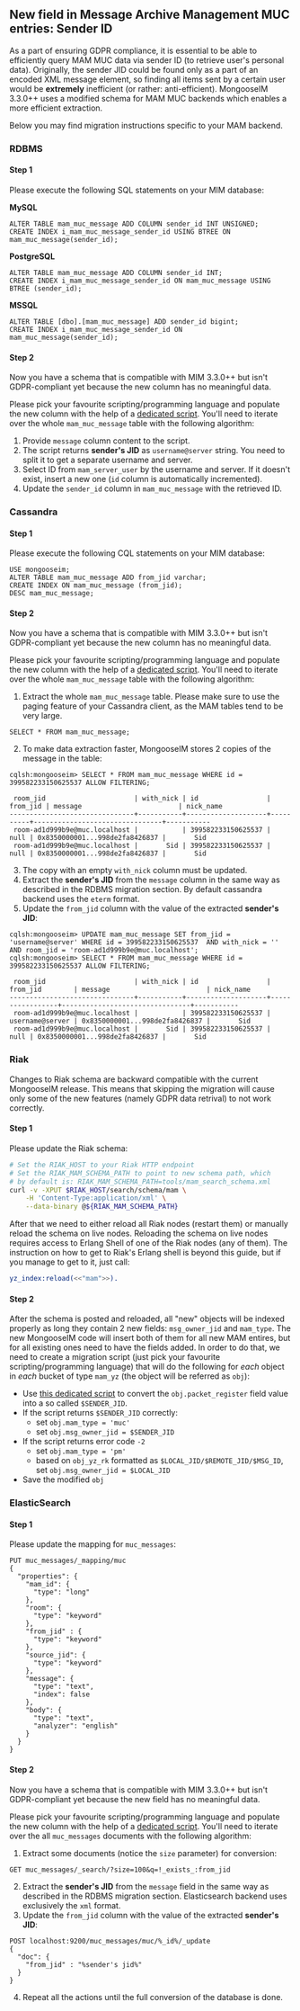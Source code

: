 ## New field in Message Archive Management MUC entries: Sender ID

As a part of ensuring GDPR compliance, it is essential to be able to efficiently query MAM MUC data via sender ID (to retrieve user's personal data).
Originally, the sender JID could be found only as a part of an encoded XML message element, so finding all items sent by a certain user would be **extremely** inefficient (or rather: anti-efficient).
MongooseIM 3.3.0++ uses a modified schema for MAM MUC backends which enables a more efficient extraction.

Below you may find migration instructions specific to your MAM backend.

### RDBMS

#### Step 1

Please execute the following SQL statements on your MIM database:

**MySQL**

```
ALTER TABLE mam_muc_message ADD COLUMN sender_id INT UNSIGNED;
CREATE INDEX i_mam_muc_message_sender_id USING BTREE ON mam_muc_message(sender_id);
```

**PostgreSQL**

```
ALTER TABLE mam_muc_message ADD COLUMN sender_id INT;
CREATE INDEX i_mam_muc_message_sender_id ON mam_muc_message USING BTREE (sender_id);
```

**MSSQL**

```
ALTER TABLE [dbo].[mam_muc_message] ADD sender_id bigint;
CREATE INDEX i_mam_muc_message_sender_id ON mam_muc_message(sender_id);
```

#### Step 2

Now you have a schema that is compatible with MIM 3.3.0++ but isn't GDPR-compliant yet because the new column has no meaningful data.

Please pick your favourite scripting/programming language and populate the new column with the help of a [dedicated script](jid-from-mam-muc-script.md).
You'll need to iterate over the whole `mam_muc_message` table with the following algorithm:

1. Provide `message` column content to the script.
2. The script returns **sender's JID** as `username@server` string. You need to split it to get a separate username and server.
3. Select ID from `mam_server_user` by the username and server. If it doesn't exist, insert a new one (`id` column is automatically incremented).
4. Update the `sender_id` column in `mam_muc_message` with the retrieved ID.

### Cassandra

#### Step 1

Please execute the following CQL statements on your MIM database:

```
USE mongooseim;
ALTER TABLE mam_muc_message ADD from_jid varchar;
CREATE INDEX ON mam_muc_message (from_jid);
DESC mam_muc_message;
```

#### Step 2

Now you have a schema that is compatible with MIM 3.3.0++ but isn't GDPR-compliant yet because the new column has no meaningful data.

Please pick your favourite scripting/programming language and populate the new column with the help of a [dedicated script](jid-from-mam-muc-script.md).
You'll need to iterate over the whole `mam_muc_message` table with the following algorithm:

1. Extract the whole `mam_muc_message` table. Please make sure to use the paging feature of your Cassandra client, as the MAM tables tend to be very large.
```
SELECT * FROM mam_muc_message;
```
2. To make data extraction faster, MongooseIM stores 2 copies of the message in the table:
```
cqlsh:mongooseim> SELECT * FROM mam_muc_message WHERE id = 399582233150625537 ALLOW FILTERING;

 room_jid                      | with_nick | id                 | from_jid | message                        | nick_name
-------------------------------+-----------+--------------------+----------+--------------------------------+-----------
 room-ad1d999b9e@muc.localhost |           | 399582233150625537 |     null | 0x8350000001...998de2fa8426837 |       Sid
 room-ad1d999b9e@muc.localhost |       Sid | 399582233150625537 |     null | 0x8350000001...998de2fa8426837 |       Sid
```
3. The copy with an empty `with_nick` column must be updated.
4. Extract the **sender's JID** from the `message` column in the same way as described in the RDBMS migration section. By default cassandra backend uses the `eterm` format.
5. Update the `from_jid` column with the value of the extracted **sender's JID**:
```
cqlsh:mongooseim> UPDATE mam_muc_message SET from_jid = 'username@server' WHERE id = 399582233150625537  AND with_nick = '' AND room_jid = 'room-ad1d999b9e@muc.localhost';
cqlsh:mongooseim> SELECT * FROM mam_muc_message WHERE id = 399582233150625537 ALLOW FILTERING;

 room_jid                      | with_nick | id                 | from_jid        | message                        | nick_name
-------------------------------+-----------+--------------------+-----------------+--------------------------------+-----------
 room-ad1d999b9e@muc.localhost |           | 399582233150625537 | username@server | 0x8350000001...998de2fa8426837 |       Sid
 room-ad1d999b9e@muc.localhost |       Sid | 399582233150625537 |            null | 0x8350000001...998de2fa8426837 |       Sid

```

### Riak

Changes to Riak schema are backward compatible with the current MongooseIM release.
This means that skipping the migration will cause only some of the new features (namely GDPR data retrival) to not work correctly.

#### Step 1

Please update the Riak schema:
```bash
# Set the RIAK_HOST to your Riak HTTP endpoint
# Set the RIAK_MAM_SCHEMA_PATH to point to new schema path, which
# by default is: RIAK_MAM_SCHEMA_PATH=tools/mam_search_schema.xml
curl -v -XPUT $RIAK_HOST/search/schema/mam \
    -H 'Content-Type:application/xml' \
    --data-binary @${RIAK_MAM_SCHEMA_PATH}
```

After that we need to either reload all Riak nodes (restart them) or manually reload the schema on live nodes.
Reloading the schema on live nodes requires access to Erlang Shell of one of the Riak nodes (any of them).
The instruction on how to get to Riak's Erlang shell is beyond this guide, but if you manage to get to it, just call:

```erlang
yz_index:reload(<<"mam">>).
```

#### Step 2

After the schema is posted and reloaded, all "new" objects will be indexed properly as long they contain 2 new fields: `msg_owner_jid` and `mam_type`.
The new MongooseIM code will insert both of them for all new MAM entires, but for all existing ones need to have the fields added.
In order to do that, we need to create a migration script (just pick your favourite scripting/programming language) that will do the following for *each* object in *each* bucket of type `mam_yz` (the object will be referred as `obj`):

* Use [this dedicated script](jid-from-mam-muc-script.md) to convert the `obj.packet_register` field value into a so called `$SENDER_JID`.
* If the script returns `$SENDER_JID` correctly:
  * set `obj.mam_type = 'muc'`
  * set `obj.msg_owner_jid = $SENDER_JID`
* If the script returns error code `-2`
  * set `obj.mam_type = 'pm'`
  * based on `obj_yz_rk` formatted as `$LOCAL_JID/$REMOTE_JID/$MSG_ID`, set `obj.msg_owner_jid = $LOCAL_JID`
* Save the modified `obj`


### ElasticSearch

#### Step 1

Please update the mapping for `muc_messages`:
 
```
PUT muc_messages/_mapping/muc
{
  "properties": {
    "mam_id": {
      "type": "long"
    },
    "room": {
      "type": "keyword"
    },
    "from_jid" : {
      "type": "keyword"
    },
    "source_jid": {
      "type": "keyword"
    },
    "message": {
      "type": "text",
      "index": false
    },
    "body": {
      "type": "text",
      "analyzer": "english"
    }
  }
}
```

#### Step 2

Now you have a schema that is compatible with MIM 3.3.0++ but isn't GDPR-compliant yet because the new field has no meaningful data.

Please pick your favourite scripting/programming language and populate the new column with the help of a [dedicated script](jid-from-mam-muc-script.md).
You'll need to iterate over the all `muc_messages` documents with the following algorithm:

1. Extract some documents (notice the `size` parameter) for conversion:
```
GET muc_messages/_search/?size=100&q=!_exists_:from_jid
```
2. Extract the **sender's JID** from the `message` field in the same way as described in the RDBMS migration section. Elasticsearch backend uses exclusively the `xml` format.
3. Update the `from_jid` column with the value of the extracted **sender's JID**:
```
POST localhost:9200/muc_messages/muc/%_id%/_update
{
  "doc": {
    "from_jid" : "%sender's jid%"
  }
}
```
4. Repeat all the actions until the full conversion of the database is done.
